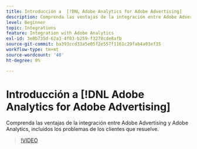 ```yaml
---
title: Introducción a  [!DNL Adobe Analytics for Adobe Advertising]
description: Comprenda las ventajas de la integración entre Adobe Advertising y Adobe Analytics, incluidos los problemas de los clientes que resuelve.
level: Beginner
topic: Integrations
feature: Integration with Adobe Analytics
exl-id: 3e8b735d-62a3-4f03-b259-f3278cde8afb
source-git-commit: ba393ccd33a5e05f2e557f1161c29fab4a03ef35
workflow-type: tm+mt
source-wordcount: '40'
ht-degree: 0%

---
```


# Introducción a [!DNL Adobe Analytics for Adobe Advertising]

Comprenda las ventajas de la integración entre Adobe Advertising y Adobe Analytics, incluidos los problemas de los clientes que resuelve.

>[!VIDEO](https://video.tv.adobe.com/v/33491)
